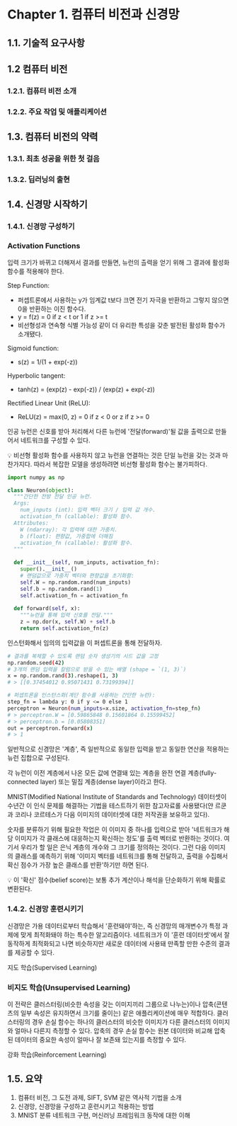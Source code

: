 # Chapter 1. 컴퓨터 비전과 신경망

## 1.1. 기술적 요구사항

## 1.2 컴퓨터 비전

### 1.2.1. 컴퓨터 비전 소개

### 1.2.2. 주요 작업 및 애플리케이션

## 1.3. 컴퓨터 비전의 약력

### 1.3.1. 최초 성공을 위한 첫 걸음

### 1.3.2. 딥러닝의 출현

## 1.4. 신경망 시작하기

### 1.4.1. 신경망 구성하기

### Activation Functions

입력 크기가 바뀌고 더해져서 결과를 만들면, 뉴런의 츨력을 얻기 위해 그 결과에 활성화 함수를 적용해야 한다.

Step Function:
- 퍼셉트론에서 사용하는 y가 임계값 t보다 크면 전기 자극을 반환하고 그렇지 않으면 0을 반환하는 이진 함수다.
- y = f(z) = 0 if z < t or 1 if z >= t
- 비선형성과 연속형 식별 가능성 같이 더 유리한 특성을 갖춘 발전된 활성화 함수가 소개됐다.

Sigmoid function:
- s(z) = 1/(1 + exp(-z))

Hyperbolic tangent:
- tanh(z) = (exp(z) - exp(-z)) / (exp(z) + exp(-z))

Rectified Linear Unit (ReLU):
-  ReLU(z) = max(0, z) = 0 if z < 0 or z if z >= 0

인공 뉴런은 신호를 받아 처리해서 다른 뉴런에 '전달(forward)'될 값을 출력으로 만들어서 네트워크를 구성할 수 있다.

:bulb: 비선형 활성화 함수를 사용하지 않고 뉴런을 연결하는 것은 단일 뉴런을 갖는 것과 마찬가지다. 따라서 복잡한 모델을 생성하려면 비선형 활성화 함수는 불가피하다.

```Python
import numpy as np

class Neuron(object):
  """간단한 전방 전달 인공 뉴런.
  Args:
    num_inputs (int): 입력 벡터 크기 / 입력 값 개수.
    activation_fn (callable): 활성화 함수.
  Attributes:
    W (ndarray): 각 입력에 대한 가중치.
    b (float): 편향값, 가중합에 더해짐
    activation_fn (callable): 활성화 함수.
  """
  
  def __init__(self, num_inputs, activation_fn):
    super().__init__()
    # 랜덤값으로 가중치 벡터와 편향값을 초기화함:
    self.W = np.random.rand(num_inputs)
    self.b = np.random.rand(1)
    self.activation_fn = activation_fn
    
  def forward(self, x):
    """뉴런을 통해 입력 신호를 전달."""
    z = np.dor(x, self.W) + self.b
    return self.activation_fn(z)
```

인스턴화해서 임의의 입력값을 이 퍼셉트론을 통해 전달하자.

```Bash
# 결과를 복제할 수 있도록 랜덤 숫자 생성기의 시드 값을 고정
np.random.seed(42)
# 3개의 랜덤 입력을 칼럼으로 받을 수 있는 배열 (shape = `(1, 3)`)
x = np.random.rand(3).reshape(1, 3)
# > [[0.37454012 0.95071431 0.73199394]]

# 퍼셉트론을 인스턴스화(계단 함수를 사용하는 간단한 뉴런):
step_fn = lambda y: 0 if y <= 0 else 1
perceptron = Neuron(num_inputs=x.size, activation_fn=step_fn)
# > perceptron.W = [0.59865848 0.15601864 0.15599452]
# > perceptron.b = [0.05808351]
out = perceptron.forward(x)
# > 1
```

일반적으로 신경망은 '계층', 즉 일반적으로 동일한 입력을 받고 동일한 연산을 적용하는 뉴런 집합으로 구성된다.

각 뉴런이 이전 계층에서 나온 모든 값에 연결돼 있는 계층을 완전 연결 계층(fully-connected layer) 또는 밀집 계층(dense layer)이라고 한다.

MNIST(Modified National Institute of Standards and Technology) 데이터셋이 수년간 이 인식 문제를 해결하는 기법을 테스트하기 위한 참고자료롤 사용됐다(얀 르쿤과 코리나 코르테스가 다음 이미지의 데이터셋에 대한 저작권을 보유하고 있다).

숫자를 분류하기 위해 필요한 작업은 이 이미지 중 하나를 입력으로 받아 '네트워크가 해당 이미지가 각 클래스에 대응하는지 확신하는 정도'를 출력 벡터로 반환하는 것이다. 여기서 우리가 할 일은 은닉 계층의 개수와 그 크기를 정의하는 것이다. 그런 다음 이미지의 클래스를 예측하기 위해 '이미지 벡터를 네트워크를 통해 전달하고, 출력을 수집해서 확신 점수가 가장 높은 클래스를 반환'하기만 하면 된다.

:bulb: 이 '확신' 점수(belief score)는 보통 추가 계산이나 해석을 단순화하기 위해 확률로 변환된다.

### 1.4.2. 신경망 훈련시키기

신경망은 가용 데이터로부터 학습해서 '훈련돼야'하는, 즉 신경망의 매개변수가 특정 과제에 맞게 최적화돼야 하는 특수한 알고리즘이다. 네트워크가 이 '훈련 데이터셋'에서 잘 동작하게 최적화되고 나면 비슷하지만 새로운 데이터에 사용돼 만족할 만한 수준의 결과를 제공할 수 있다.

지도 학습(Supervised Learning)

### 비지도 학습(Unsupervised Learning)

이 전략은 클러스터링(비슷한 속성을 갖는 이미지끼리 그룹으로 나누는)이나 압축(콘텐츠의 일부 속성은 유지하면서 크기를 줄이는) 같은 애플리케이션에 매우 적합하다. 클러스터링의 경우 손실 함수는 하나의 클러스터의 비슷한 이미지가 다른 클러스터의 이미지와 얼마나 다른지 측정할 수 있다. 압축의 경우 손실 함수는 원본 데이터와 비교해 압축된 데이터의 중요한 속성이 얼마나 잘 보존돼 있는지를 측정할 수 있다.

강화 학습(Reinforcement Learning)

## 1.5. 요약

1. 컴퓨터 비전, 그 도전 과제, SIFT, SVM 같은 역사적 기법을 소개
2. 신경망, 신경망을 구성하고 훈련시키고 적용하는 방법
3. MNIST 분류 네트워크 구현, 머신러닝 프레임워크 동작에 대한 이해
